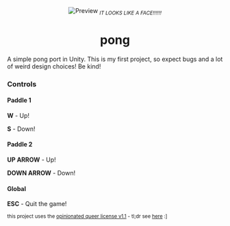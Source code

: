 <div align="center">
	<img src="preview.png" alt="Preview" />
	<sub><em>IT LOOKS LIKE A FACE!!!!!!</em></sub>
	<h1>pong</h1>
</div>

A simple pong port in Unity. This is my first project, so expect bugs and a lot of weird design choices! Be kind!

### Controls

#### Paddle 1

**W** - Up!

**S** - Down!

#### Paddle 2

**UP ARROW** - Up!

**DOWN ARROW** - Down!

#### Global

**ESC** - Quit the game!

<sub>this project uses the <a href="license.md">opinionated queer license v1.1</a> - tl;dr see <a href="https://oql.avris.it/license.tldr">here</a> :]</sub>
